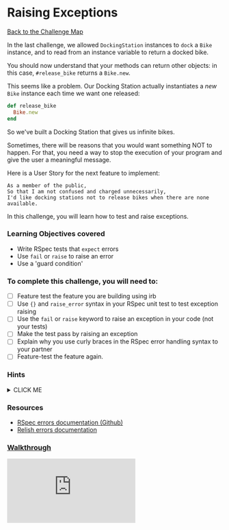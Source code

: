 # Raising Exceptions

[Back to the Challenge Map](0_challenge_map.md)

In the last challenge, we allowed `DockingStation` instances to `dock` a `Bike` instance, and to read from an instance variable to return a docked bike.

You should now understand that your methods can return other objects: in this case, `#release_bike` returns a `Bike.new`.

This seems like a problem. Our Docking Station actually instantiates a _new_ `Bike` instance each time we want one released:

```ruby
def release_bike
  Bike.new
end
```

So we've built a Docking Station that gives us infinite bikes.

Sometimes, there will be reasons that you would want something NOT to happen. For that, you need a way to stop the execution of your program and give the user a meaningful message.

Here is a User Story for the next feature to implement:

```
As a member of the public,
So that I am not confused and charged unnecessarily,
I'd like docking stations not to release bikes when there are none available.
```

In this challenge, you will learn how to test and raise exceptions.

### Learning Objectives covered
- Write RSpec tests that `expect` errors
- Use `fail` or `raise` to raise an error
- Use a 'guard condition'

### To complete this challenge, you will need to:

- [ ] Feature test the feature you are building using irb
- [ ] Use `{}` and `raise_error` syntax in your RSpec unit test to test exception raising
- [ ] Use the `fail` or `raise` keyword to raise an exception in your code (not your tests)
- [ ] Make the test pass by raising an exception
- [ ] Explain why you use curly braces in the RSpec error handling syntax to your partner
- [ ] Feature-test the feature again.

### Hints

<details><summary>CLICK ME</summary>
  <li>We want to raise an error when a user tries to release a bike from an empty DockingStation.  What would an 'empty' DockingStation object look like? Presumably one where the instance variable you set up in the last step doesn't yet contain a bike.  Run a feature test with the expectation that releasing a bike from an empty docking station will raise an error</li>
  <li>Unsurprisingly, the feature test fails.  Not because we see an error message, but rather because we don't - we can release bikes from empty DockingStations without any problem.  You know the drill by now - let's write a matching unit test.  RSpec provides us with a raise_error method for just this sort of situation, but it's usage is a little tricky.  Check the documentation below to see how it works.</li>
  <li>The last step is to make this test past.  You'll need to do some research on how to raise an error in Ruby.</li>
</details>

### Resources

- [RSpec errors documentation (Github)](https://github.com/rspec/rspec-expectations#expecting-errors)
- [Relish errors documentation](http://www.relishapp.com/rspec/rspec-expectations/v/3-3/docs/built-in-matchers/raise-error-matcher)

### [Walkthrough](walkthroughs/12.md)


![Tracking pixel](https://githubanalytics.herokuapp.com/course/boris_bikes/12_raising_exceptions.md)
